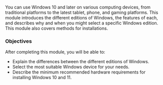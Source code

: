 You can use Windows 10 and later on various computing devices, from traditional platforms to the latest tablet, phone, and gaming platforms. This module introduces the different editions of Windows, the features of each, and describes why and when you might select a specific Windows edition. This module also covers methods for installations.

### Objectives

After completing this module, you will be able to:

 -  Explain the differences between the different editions of Windows.
 -  Select the most suitable Windows device for your needs.
 -  Describe the minimum recommended hardware requirements for installing Windows 10 and 11.
